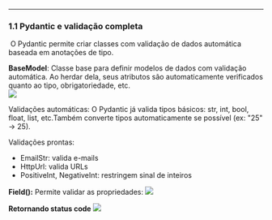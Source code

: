   
___
### **1.1 Pydantic e validação completa**
 O Pydantic permite criar classes com validação de dados automática baseada em anotações de tipo.

**BaseModel**: Classe base para definir modelos de dados com validação automática. Ao herdar dela, seus atributos são automaticamente verificados quanto ao tipo, obrigatoriedade, etc.  
![](https://lh7-rt.googleusercontent.com/docsz/AD_4nXe3kLWjpvO57LRpg-VtM4mQLxGogPIUh0bxbLzwzKp86sDPLZhDVu67SKU-PV_YweDW_JqB7CJeb1Dr9U_bn2k84t1SuuV_HvExu2q8cyrJ0vKX16VLnp5fogZUUx4-e56whNIIug?key=jnfZcvbkf1zKPUZCAbeT6ysv)

Validações automáticas: O Pydantic já valida tipos básicos: str, int, bool, float, list, etc.Também converte tipos automaticamente se possível (ex: "25" → 25).
  
Validações prontas: 
- EmailStr: valida e-mails
- HttpUrl: valida URLs
- PositiveInt, NegativeInt: restringem sinal de inteiros

**Field():** Permite validar as propriedades:
![](https://lh7-rt.googleusercontent.com/docsz/AD_4nXehyP_RCVy118OkxWW-z8oC3Jq9ZXcu5NHqsIi2hVOFYeMjuwCLDCI8yX2VpEkBQr5hnFoCpbCmdo9Bl6MqUX8VJcBtm7C0IUH9pLlZTg6NXeGAyxmHXQ4j-bM_tZte5060oond?key=jnfZcvbkf1zKPUZCAbeT6ysv)

**Retornando status code**
![](https://lh7-rt.googleusercontent.com/docsz/AD_4nXeqqBe8RbHYSm4YaEpI7EZCFNdFfB5gc2vFr_nfDCAFEt3vH7SbaU87vKqWvfh5LqpS1xXE8Ki3WcdMREkW7NzteO2qYYlEqwUURIxdXtZMaMwu_y2mOBWDjgPYCz489Jm6y4DHVw?key=jnfZcvbkf1zKPUZCAbeT6ysv)
